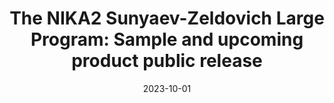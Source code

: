 ---
title: "The NIKA2 Sunyaev-Zeldovich Large Program: Sample and upcoming product public release"
collection: "publications"
category: "co_papers"
permalink: /publications/2023arXiv231004553P
link: https://ui.adsabs.harvard.edu/abs/2023arXiv231004553P/abstract
date: 2023-10-01
venue: "arXiv e-prints"
citation: "Perotto, L., Adam, R., Ade, P., et al. (2023), arXiv e-prints, arXiv:2310.04553."
---